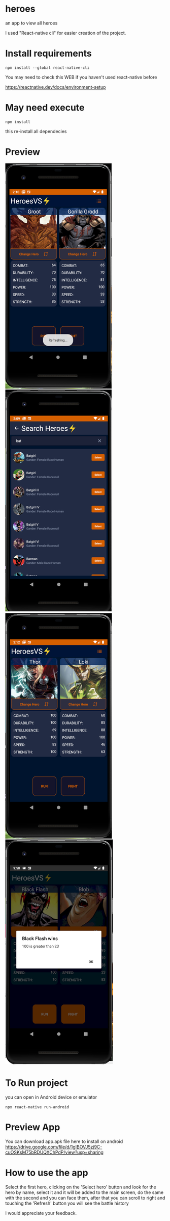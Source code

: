 # heroes

an app to view all heroes

I used "React-native cli" for easier creation of the project.

# Install requirements

```
npm install --global react-native-cli
```

<p>You may need to check this WEB if you haven't used react-native before

https://reactnative.dev/docs/environment-setup

</p>

# May need execute

```
npm install
```

this re-install all dependecies

# Preview

<img src="https://github.com/luismgluis/heroes/blob/main/src/statics/ss1.png"></img>
<img src="https://github.com/luismgluis/heroes/blob/main/src/statics/ss2.png"></img>
<img src="https://github.com/luismgluis/heroes/blob/main/src/statics/ss3.png"></img>
<img src="https://github.com/luismgluis/heroes/blob/main/src/statics/ss4.png"></img>

# To Run project

you can open in Android device or emulator

```
npx react-native run-android
```

# Preview App

You can download app.apk file here to install on android
https://drive.google.com/file/d/1gIBOVJ5zj9C-cuOSKsM75bRDUQXChPdP/view?usp=sharing

# How to use the app

Select the first hero, clicking on the 'Select hero' button and look for the hero by name, select it and it will be added to the main screen, do the same with the second and you can face them, after that you can scroll to right and touching the 'Refresh' button you will see the battle history

I would appreciate your feedback.
